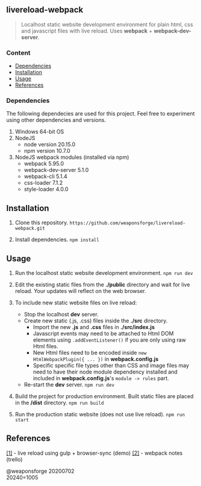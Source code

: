 ## livereload-webpack

> Localhost static website development environment for plain html, css and javascript files with live reload.
> Uses **webpack** + **webpack-dev-server**.


### Content

- [Dependencies](#dependencies)
- [Installation](#nstallation)
- [Usage](#usage)
- [References](#references)


### Dependencies

The following dependecies are used for this project. Feel free to experiment using other dependencies and versions.

1. Windows 64-bit OS
2. NodeJS
	- node version 20.15.0
	- npm version 10.7.0
3. NodeJS webpack modules (installed via npm)
	- webpack 5.95.0
	- webpack-dev-server 5.1.0
	- webpack-cli 5.1.4
	- css-loader 7.1.2
	- style-loader 4.0.0


## Installation

1. Clone this repository.
`https://github.com/weaponsforge/livereload-webpack.git`

2. Install dependencies.
`npm install`


## Usage

1. Run the localhost static website development environment.
`npm run dev`

2.  Edit the existing static files from the **./public** directory and wait for live reload. Your updates will reflect on the web browser.

3. To include new static website files on live reload:
	- Stop the localhost **dev** server.
	- Create new static (.js, .css) files inside the **./src** directory.
		- Import the new **.js** and **.css** files in **./src/index.js**
		- Javascript events may need to be attached to Html DOM elements using `.addEventListener()` if you are only using raw Html files.
		- New Html files need to be encoded inside `new HtmlWebpackPlugin({ ... })` in **webpack.config.js**
		- Specific specific file types other than CSS and image files may need to have their node module dependency installed and included in **webpack.config.js**'s `module -> rules` part.
	- Re-start the **dev** server.
`npm run dev`

4. Build the project for production environment. Built static files are placed in the **/dist** directory.
`npm run build`

5. Run the production static website (does not use live reload).
`npm run start`


## References

[[1]](https://github.com/weaponsforge/livereload-basic) - live reload using gulp + browser-sync (demo)
[[2]](https://trello.com/c/n25MYtq8) - webpack notes (trello)


@weaponsforge
20200702<br>
20240=1005
